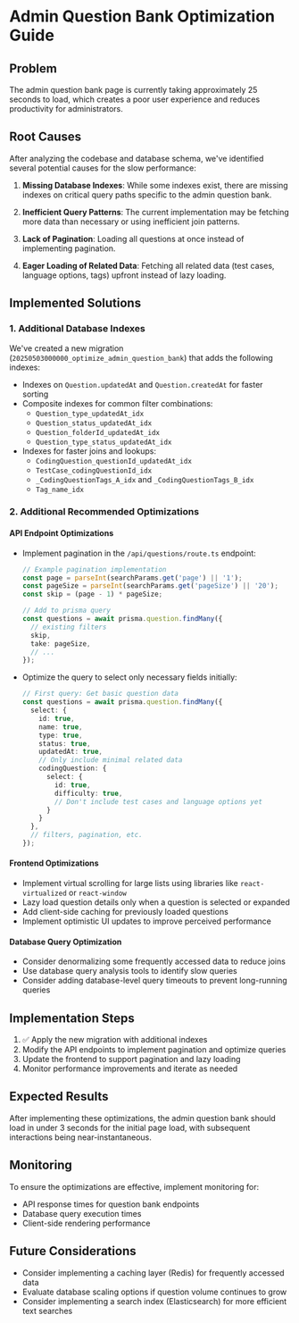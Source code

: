 # Admin Question Bank Optimization Guide

## Problem

The admin question bank page is currently taking approximately 25 seconds to load, which creates a poor user experience and reduces productivity for administrators.

## Root Causes

After analyzing the codebase and database schema, we've identified several potential causes for the slow performance:

1. **Missing Database Indexes**: While some indexes exist, there are missing indexes on critical query paths specific to the admin question bank.

2. **Inefficient Query Patterns**: The current implementation may be fetching more data than necessary or using inefficient join patterns.

3. **Lack of Pagination**: Loading all questions at once instead of implementing pagination.

4. **Eager Loading of Related Data**: Fetching all related data (test cases, language options, tags) upfront instead of lazy loading.

## Implemented Solutions

### 1. Additional Database Indexes

We've created a new migration (`20250503000000_optimize_admin_question_bank`) that adds the following indexes:

- Indexes on `Question.updatedAt` and `Question.createdAt` for faster sorting
- Composite indexes for common filter combinations:
  - `Question_type_updatedAt_idx`
  - `Question_status_updatedAt_idx`
  - `Question_folderId_updatedAt_idx`
  - `Question_type_status_updatedAt_idx`
- Indexes for faster joins and lookups:
  - `CodingQuestion_questionId_updatedAt_idx`
  - `TestCase_codingQuestionId_idx`
  - `_CodingQuestionTags_A_idx` and `_CodingQuestionTags_B_idx`
  - `Tag_name_idx`

### 2. Additional Recommended Optimizations

#### API Endpoint Optimizations

- Implement pagination in the `/api/questions/route.ts` endpoint:
  ```typescript
  // Example pagination implementation
  const page = parseInt(searchParams.get('page') || '1');
  const pageSize = parseInt(searchParams.get('pageSize') || '20');
  const skip = (page - 1) * pageSize;
  
  // Add to prisma query
  const questions = await prisma.question.findMany({
    // existing filters
    skip,
    take: pageSize,
    // ...
  });
  ```

- Optimize the query to select only necessary fields initially:
  ```typescript
  // First query: Get basic question data
  const questions = await prisma.question.findMany({
    select: {
      id: true,
      name: true,
      type: true,
      status: true,
      updatedAt: true,
      // Only include minimal related data
      codingQuestion: {
        select: {
          id: true,
          difficulty: true,
          // Don't include test cases and language options yet
        }
      }
    },
    // filters, pagination, etc.
  });
  ```

#### Frontend Optimizations

- Implement virtual scrolling for large lists using libraries like `react-virtualized` or `react-window`
- Lazy load question details only when a question is selected or expanded
- Add client-side caching for previously loaded questions
- Implement optimistic UI updates to improve perceived performance

#### Database Query Optimization

- Consider denormalizing some frequently accessed data to reduce joins
- Use database query analysis tools to identify slow queries
- Consider adding database-level query timeouts to prevent long-running queries

## Implementation Steps

1. ✅ Apply the new migration with additional indexes
2. Modify the API endpoints to implement pagination and optimize queries
3. Update the frontend to support pagination and lazy loading
4. Monitor performance improvements and iterate as needed

## Expected Results

After implementing these optimizations, the admin question bank should load in under 3 seconds for the initial page load, with subsequent interactions being near-instantaneous.

## Monitoring

To ensure the optimizations are effective, implement monitoring for:

- API response times for question bank endpoints
- Database query execution times
- Client-side rendering performance

## Future Considerations

- Consider implementing a caching layer (Redis) for frequently accessed data
- Evaluate database scaling options if question volume continues to grow
- Consider implementing a search index (Elasticsearch) for more efficient text searches